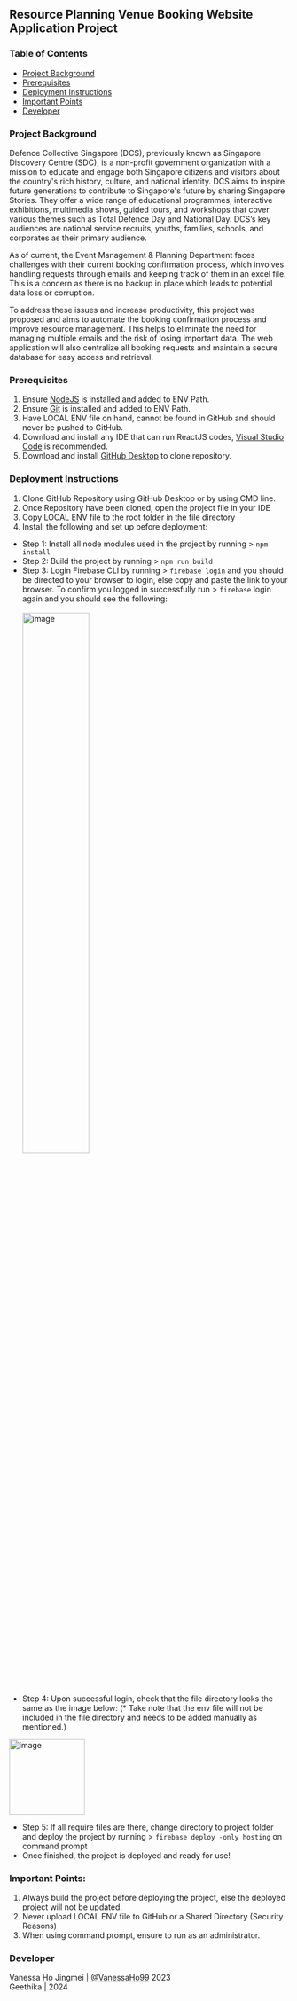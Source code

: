 ## Resource Planning Venue Booking Website Application Project

### Table of Contents
* [Project Background](README.md#project-background)
* [Prerequisites](README.md#prerequisites)
* [Deployment Instructions](README.md#deployment-instructions)
* [Important Points](README.md#deployment-instructions)
* [Developer](README.md#developer)

### Project Background
Defence Collective Singapore (DCS), previously known as Singapore Discovery Centre (SDC), is a non-profit government organization with a mission to educate and engage both Singapore citizens and visitors about the country's rich history, culture, and national identity. DCS aims to inspire future generations to contribute to Singapore's future by sharing Singapore Stories. They offer a wide range of educational programmes, interactive exhibitions, multimedia shows, guided tours, and workshops that cover various themes such as Total Defence Day and National Day. DCS’s key audiences are national service recruits, youths, families, schools, and corporates as their primary audience.

As of current, the Event Management & Planning Department faces challenges with their current booking confirmation process, which involves handling requests through emails and keeping track of them in an excel file. This is a concern as there is no backup in place which leads to potential data loss or corruption. 

To address these issues and increase productivity, this project was proposed and aims to automate the booking confirmation process and improve resource management. This helps to eliminate the need for managing multiple emails and the risk of losing important data. The web application will also centralize all booking requests and maintain a secure database for easy access and retrieval.

### Prerequisites
1. Ensure [NodeJS](https://nodejs.org/en) is installed and added to ENV Path.
2. Ensure [Git](https://git-scm.com/downloads) is installed and added to ENV Path.
3. Have LOCAL ENV file on hand, cannot be found in GitHub and should never be pushed to GitHub.
4. Download and install any IDE that can run ReactJS codes, [Visual Studio Code](https://code.visualstudio.com/download) is recommended.
5. Download and install [GitHub Desktop](https://desktop.github.com/) to clone repository.
   
### Deployment Instructions
1. Clone GitHub Repository using GitHub Desktop or by using CMD line.
2. Once Repository have been cloned, open the project file in your IDE
3. Copy LOCAL ENV file to the root folder in the file directory
4. Install the following and set up before deployment:
  * Step 1: Install all node modules used in the project by running > `npm install`
  * Step 2: Build the project by running > `npm run build`
  * Step 3: Login Firebase CLI by running > `firebase login` and you should be directed to your browser to login, else copy and paste the link to your browser. To confirm you logged in successfully run > `firebase` login again and you should see the following: <br/><br/>
<img height="50%" width="50%" alt="image" src="https://github.com/sdc-singapore/dcs-rpvb/assets/73679994/7b56612e-da09-440e-a15b-99f8fcb5d47a"> <br/>
  * Step 4: Upon successful login, check that the file directory looks the same as the image below:
    (* Take note that the env file will not be included in the file directory and needs to be added manually as mentioned.) <br/>

<img width="136" alt="image" src="https://github.com/sdc-singapore/dcs-rpvb/assets/73679994/5ade593f-d6e1-4d2b-9f44-015f5bddc447"> <br/>

  * Step 5: If all require files are there, change directory to project folder and deploy the project by running > `firebase deploy -only hosting` on command prompt
  * Once finished, the project is deployed and ready for use! 

### Important Points:
1. Always build the project before deploying the project, else the deployed project will not be updated.
2. Never upload LOCAL ENV file to GitHub or a Shared Directory (Security Reasons)
3. When using command prompt, ensure to run as an administrator.

### Developer
Vanessa Ho Jingmei | [@VanessaHo99](https://github.com/VanessaHo99) 2023 <br>
Geethika | 2024

